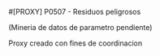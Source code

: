 #[PROXY] P0507 - Residuos peligrosos

(Mineria de datos de parametro pendiente)

Proxy creado con fines de coordinacion
